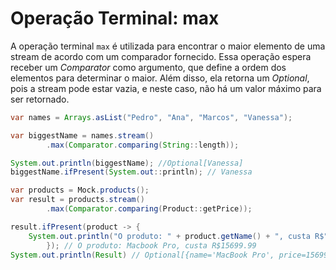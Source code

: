 # Operação Terminal: max
A operação terminal `max` é utilizada para encontrar o maior elemento de uma stream de acordo com um comparador fornecido.
Essa operação espera receber um _Comparator_ como argumento, que define a ordem dos elementos para determinar o maior. 
Além disso, ela retorna um _Optional_, pois a stream pode estar vazia, e neste caso, não há um valor máximo para ser retornado.

```java
var names = Arrays.asList("Pedro", "Ana", "Marcos", "Vanessa");

var biggestName = names.stream()
        .max(Comparator.comparing(String::length));

System.out.println(biggestName); //Optional[Vanessa]
biggestName.ifPresent(System.out::println); // Vanessa
```

```java
var products = Mock.products();
var result = products.stream()
        .max(Comparator.comparing(Product::getPrice));

result.ifPresent(product -> {
    System.out.println("O produto: " + product.getName() + ", custa R$" + product.getPrice())
        }); // O produto: Macbook Pro, custa R$15699.99
System.out.println(Result) // Optional[{name='MacBook Pro', price=15699.99}]
```